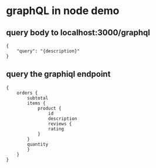 # graphQL in node demo

## query body to localhost:3000/graphql
    {
        "query": "{description}"
    }

## query the graphiql endpoint
    {
        orders {
            subtotal
            items {
                product {
                    id
                    description
                    reviews {
                    rating
                }
            }
            quantity
            }
        } 
    }
